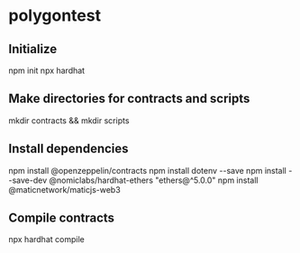 # polygontest

## Initialize
npm init
npx hardhat

## Make directories for contracts and scripts
mkdir contracts && mkdir scripts

## Install dependencies
npm install @openzeppelin/contracts
npm install dotenv --save
npm install --save-dev @nomiclabs/hardhat-ethers "ethers@^5.0.0"
npm install @maticnetwork/maticjs-web3

## Compile contracts
npx hardhat compile
